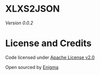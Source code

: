 # XLXS2JSON

_Version 0.0.2_


# License and Credits

Code licensed under [Apache License v2.0](http://www.apache.org/licenses/LICENSE-2.0)

Open sourced by [Enigma](https://enigma-marketing.co.uk)
